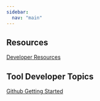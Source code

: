 ```yaml
---
sidebar:
  nav: "main"
---
```


## Resources

<a href="Developer_Resources">Developer Resources<a/> <br>
  
## Tool Developer Topics

<a href="docs/_posts/2020-09-15-GitHub-Resources-for-Small-Workflows.md">Github Getting Started<a/> <br>

  


